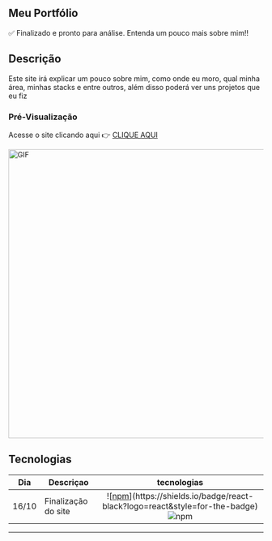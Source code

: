 ## Meu Portfólio
 
✅ Finalizado e pronto para análise.
Entenda um pouco mais sobre mim!!

## Descrição          

Este site irá explicar um pouco sobre mim, como onde eu moro, qual minha área, minhas stacks e entre outros, além disso poderá ver uns projetos que eu fiz

### Pré-Visualização

Acesse o site clicando aqui 👉 <a href="italorb-portfoliodev.vercel.app"> CLIQUE AQUI </a>

<p align="left">
  <img src="/src/assets/Presentation Gif to Github.gif" alt="GIF" width="570px" />
</p>

## Tecnologias                                

| Dia | Descriçao | tecnologias |
|:---:|---------|:-----------:|
|  16/10  |Finalização do site| ![[npm]([https://img.shields.io/npm/v/react?color=black&label=React&logo=react](https://shields.io/badge/react-black?logo=react&style=for-the-badge))](https://shields.io/badge/react-black?logo=react&style=for-the-badge) ![npm](https://img.shields.io/badge/Vite-646CFF?style=for-the-badge&logo=Vite&logoColor=white) |

------------------------

